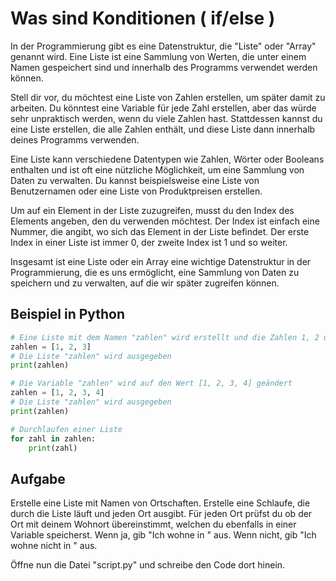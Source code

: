 # Was sind Konditionen ( if/else )

In der Programmierung gibt es eine Datenstruktur, die "Liste" oder "Array" genannt wird.
Eine Liste ist eine Sammlung von Werten, die unter einem Namen gespeichert
sind und innerhalb des Programms verwendet werden können.

Stell dir vor, du möchtest eine Liste von Zahlen erstellen, um später damit zu arbeiten.
Du könntest eine Variable für jede Zahl erstellen, aber das würde sehr unpraktisch werden,
wenn du viele Zahlen hast. Stattdessen kannst du eine Liste erstellen,
die alle Zahlen enthält, und diese Liste dann innerhalb deines Programms verwenden.

Eine Liste kann verschiedene Datentypen wie Zahlen, Wörter oder
Booleans enthalten und ist oft eine nützliche Möglichkeit, um eine
Sammlung von Daten zu verwalten. Du kannst beispielsweise eine Liste
von Benutzernamen oder eine Liste von Produktpreisen erstellen.

Um auf ein Element in der Liste zuzugreifen, musst du den Index
des Elements angeben, den du verwenden möchtest. Der Index ist einfach eine Nummer,
die angibt, wo sich das Element in der Liste befindet.
Der erste Index in einer Liste ist immer 0, der zweite Index ist 1 und so weiter.

Insgesamt ist eine Liste oder ein Array eine wichtige Datenstruktur in der Programmierung,
die es uns ermöglicht, eine Sammlung von Daten zu speichern
und zu verwalten, auf die wir später zugreifen können.

## Beispiel in Python

```python
# Eine Liste mit dem Namen "zahlen" wird erstellt und die Zahlen 1, 2 und 3 werden hinzugefügt
zahlen = [1, 2, 3]
# Die Liste "zahlen" wird ausgegeben
print(zahlen)

# Die Variable "zahlen" wird auf den Wert [1, 2, 3, 4] geändert
zahlen = [1, 2, 3, 4]
# Die Liste "zahlen" wird ausgegeben
print(zahlen)

# Durchlaufen einer Liste
for zahl in zahlen:
    print(zahl)
```

## Aufgabe

Erstelle eine Liste mit Namen von Ortschaften. Erstelle eine Schlaufe, die durch die Liste läuft und jeden Ort ausgibt.
Für jeden Ort prüfst du ob der Ort mit deinem Wohnort übereinstimmt, welchen du ebenfalls in einer Variable speicherst.
Wenn ja, gib "Ich wohne in <Ort>" aus.
Wenn nicht, gib "Ich wohne nicht in <Ort>" aus.

Öffne nun die Datei "script.py" und schreibe den Code dort hinein.
